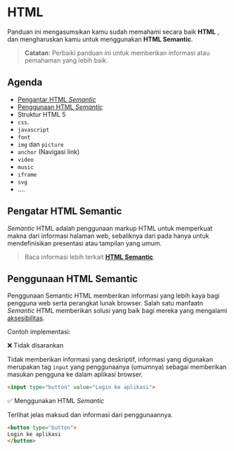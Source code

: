 
# HTML
Panduan ini mengasumsikan kamu sudah memahami secara baik **HTML** , dan mengharuskan kamu untuk menggunakan **HTML Semantic**.

>**Catatan**: Perbaiki panduan ini untuk memberikan informasi atau pemahaman yang lebih baik.

## Agenda

 - [Pengantar HTML *Semantic*](#pengantar-html-semantic)
 - [Penggunaan HTML *Semantic*](#penggunaan-html-semantic)
 - Struktur HTML 5
 - `css`.
 - `javascript`
 - `font`
 - `img` dan `picture` 
 - `anchor` (Navigasi link)
 - `video`
 - `music`
 - `iframe`
 - `svg`
 - .... 

## Pengatar HTML Semantic
*Semantic* HTML adalah penggunaan markup HTML untuk memperkuat makna dari  informasi halaman web, sebaliknya dari pada hanya untuk mendefinisikan presentasi atau tampilan yang umum.

> Baca informasi lebih terkait [**HTML Semantic**](https://www.w3schools.com/html/html5_semantic_elements.asp).

## Penggunaan HTML Semantic
Penggunaan Semantic HTML memberikan informasi yang lebih kaya bagi pengguna web serta perangkat lunak browser. Salah satu manfaatn *Semantic* HTML memberikan solusi yang baik bagi mereka yang mengalami [aksesibilitas](https://id.wikipedia.org/wiki/Aksesibilitas).

Contoh implementasi:

❌ Tidak disarankan

Tidak memberikan informasi yang deskriptif, informasi yang digunakan merupakan tag `input` yang penggunaanya (umumnya) sebagai memberikan masukan pengguna ke dalam aplikasi browser.
```html
<input type="button" value="Login ke aplikasi">
```


✅ Menggunakan HTML *Semantic*

Terlihat jelas maksud dan informasi dari penggunaannya. 
```html
<button type="button">
Login ke aplikasi
</button>
```
